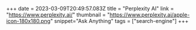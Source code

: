 +++
date = 2023-03-09T20:49:57.083Z
title = "Perplexity AI"
link = "https://www.perplexity.ai/"
thumbnail = "https://www.perplexity.ai/apple-icon-180x180.png"
snippet="Ask Anything"
tags = ["search-engine"]
+++
